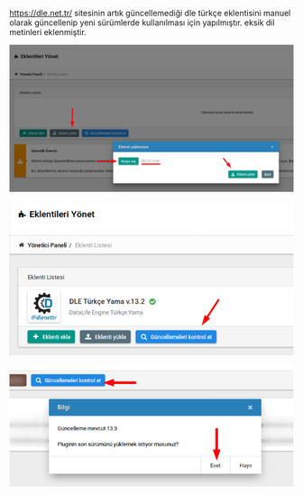 https://dle.net.tr/ sitesinin artık güncellemediği dle türkçe eklentisini manuel olarak güncellenip yeni sürümlerde kullanılması için yapılmıştır. eksik dil metinleri eklenmiştir.



![Ekran 1](/docs/screen1.png?raw=true)

![Ekran 2](/docs/screen2.png?raw=true)

![Ekran 3](/docs/screen3.png?raw=true)
